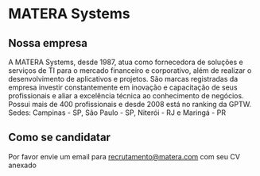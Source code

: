 # MATERA Systems

## Nossa empresa

A MATERA Systems, desde 1987, atua como fornecedora de soluções e serviços de TI para o mercado financeiro e corporativo, além de realizar o desenvolvimento de aplicativos e projetos. São marcas registradas da empresa investir constantemente em inovação e capacitação de seus profissionais e aliar a excelência técnica ao conhecimento de negócios. Possui mais de 400 profissionais e desde 2008 está no ranking da GPTW. Sedes: Campinas­ - SP, São Paulo - ­SP, Niterói - ­RJ e Maringá­ - PR

## Como se candidatar

Por favor envie um email para recrutamento@matera.com com seu CV anexado
